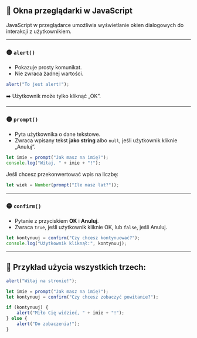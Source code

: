 
## 📌 Okna przeglądarki w JavaScript

JavaScript w przeglądarce umożliwia wyświetlanie okien dialogowych do interakcji z użytkownikiem.

---

### 🟡 `alert()`

- Pokazuje prosty komunikat.
- Nie zwraca żadnej wartości.
  
```js
alert("To jest alert!");
```

➡️ Użytkownik może tylko kliknąć „OK”.

---

### 🟡 `prompt()`

- Pyta użytkownika o dane tekstowe.
- Zwraca wpisany tekst **jako string** albo `null`, jeśli użytkownik kliknie „Anuluj”.

```js
let imie = prompt("Jak masz na imię?");
console.log("Witaj, " + imie + "!");
```

Jeśli chcesz przekonwertować wpis na liczbę:

```js
let wiek = Number(prompt("Ile masz lat?"));
```

---

### 🟡 `confirm()`

- Pytanie z przyciskiem **OK** i **Anuluj**.
- Zwraca `true`, jeśli użytkownik kliknie OK, lub `false`, jeśli Anuluj.

```js
let kontynuuj = confirm("Czy chcesz kontynuować?");
console.log("Użytkownik kliknął:", kontynuuj);
```

---

## 📌 Przykład użycia wszystkich trzech:

```js
alert("Witaj na stronie!");

let imie = prompt("Jak masz na imię?");
let kontynuuj = confirm("Czy chcesz zobaczyć powitanie?");

if (kontynuuj) {
    alert("Miło Cię widzieć, " + imie + "!");
} else {
    alert("Do zobaczenia!");
}
```
